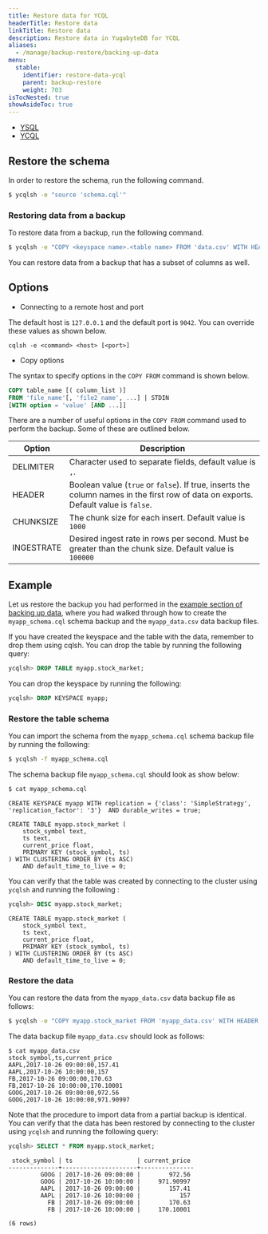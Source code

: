 ```yaml
---
title: Restore data for YCQL
headerTitle: Restore data
linkTitle: Restore data
description: Restore data in YugabyteDB for YCQL
aliases:
  - /manage/backup-restore/backing-up-data
menu:
  stable:
    identifier: restore-data-ycql
    parent: backup-restore
    weight: 703
isTocNested: true
showAsideToc: true
---
```


<ul class="nav nav-tabs-alt nav-tabs-yb">
  <li >
    <a href="/stable/manage/backup-restore/restore-data" class="nav-link active">
      <i class="icon-postgres" aria-hidden="true"></i>
      YSQL
    </a>
  </li>
  <li >
    <a href="/stable/manage/backup-restore/restore-data-ycql" class="nav-link active">
      <i class="icon-cassandra" aria-hidden="true"></i>
      YCQL
    </a>
  </li>
</ul>

## Restore the schema

In order to restore the schema, run the following command.

```sh
$ ycqlsh -e "source 'schema.cql'"
```

### Restoring data from a backup

To restore data from a backup, run the following command.

```sh
$ ycqlsh -e "COPY <keyspace name>.<table name> FROM 'data.csv' WITH HEADER = TRUE ;"
```

You can restore data from a backup that has a subset of columns as well.

## Options

- Connecting to a remote host and port

The default host is `127.0.0.1` and the default port is `9042`. You can override these values as shown below.

```
cqlsh -e <command> <host> [<port>]
```

- Copy options

The syntax to specify options in the `COPY FROM` command is shown below.

```sql
COPY table_name [( column_list )]
FROM 'file_name'[, 'file2_name', ...] | STDIN
[WITH option = 'value' [AND ...]]
```

There are a number of useful options in the `COPY FROM` command used to perform the backup. Some of these are outlined below.

| Option  | Description |
| --------------- | ---------------- |
| DELIMITER | Character used to separate fields, default value is `,`.  |
| HEADER    | Boolean value (`true` or `false`). If true, inserts the column names in the first row of data on exports. Default value is `false`. |
| CHUNKSIZE | The chunk size for each insert. Default value is `1000` |
| INGESTRATE | Desired ingest rate in rows per second. Must be greater than the chunk size. Default value is `100000` |

## Example

Let us restore the backup you had performed in the [example section of backing up data](/manage/backup-restore/backing-up-data/#example), 
where you had walked through how to create the `myapp_schema.cql` schema backup and the `myapp_data.csv` data backup files. 

If you have created the keyspace and the table with the data, remember to drop them using cqlsh. You can drop the table by running the following query:

```sql
ycqlsh> DROP TABLE myapp.stock_market;
```

You can drop the keyspace by running the following:

```sql
ycqlsh> DROP KEYSPACE myapp;
```


### Restore the table schema

You can import the schema from the `myapp_schema.cql` schema backup file by running the following:

```sh
$ ycqlsh -f myapp_schema.cql
```

The schema backup file `myapp_schema.cql` should look as show below:

```sh
$ cat myapp_schema.cql
```

```
CREATE KEYSPACE myapp WITH replication = {'class': 'SimpleStrategy', 'replication_factor': '3'}  AND durable_writes = true;

CREATE TABLE myapp.stock_market (
    stock_symbol text,
    ts text,
    current_price float,
    PRIMARY KEY (stock_symbol, ts)
) WITH CLUSTERING ORDER BY (ts ASC)
    AND default_time_to_live = 0;
```

You can verify that the table was created by connecting to the cluster using `ycqlsh` and running the following :

```sql
ycqlsh> DESC myapp.stock_market;
```

```
CREATE TABLE myapp.stock_market (
    stock_symbol text,
    ts text,
    current_price float,
    PRIMARY KEY (stock_symbol, ts)
) WITH CLUSTERING ORDER BY (ts ASC)
    AND default_time_to_live = 0;
```

### Restore the data

You can restore the data from the `myapp_data.csv` data backup file as follows:

```sh
$ ycqlsh -e "COPY myapp.stock_market FROM 'myapp_data.csv' WITH HEADER = TRUE ;"
```

The data backup file `myapp_data.csv` should look as follows:

```
$ cat myapp_data.csv
stock_symbol,ts,current_price
AAPL,2017-10-26 09:00:00,157.41
AAPL,2017-10-26 10:00:00,157
FB,2017-10-26 09:00:00,170.63
FB,2017-10-26 10:00:00,170.10001
GOOG,2017-10-26 09:00:00,972.56
GOOG,2017-10-26 10:00:00,971.90997
```

Note that the procedure to import data from a partial backup is identical. You can verify that the data has been restored by connecting 
to the cluster using `ycqlsh` and running the following query:

```sql
ycqlsh> SELECT * FROM myapp.stock_market;
```

```
 stock_symbol | ts                  | current_price
--------------+---------------------+---------------
         GOOG | 2017-10-26 09:00:00 |        972.56
         GOOG | 2017-10-26 10:00:00 |     971.90997
         AAPL | 2017-10-26 09:00:00 |        157.41
         AAPL | 2017-10-26 10:00:00 |           157
           FB | 2017-10-26 09:00:00 |        170.63
           FB | 2017-10-26 10:00:00 |     170.10001

(6 rows)
```
